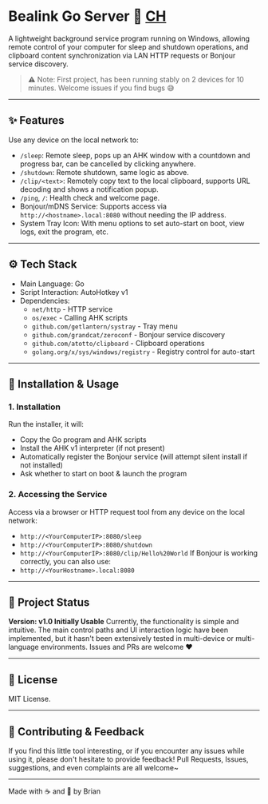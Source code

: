 # Bealink Go Server 🚀       [CH](README_zh.md)
A lightweight background service program running on Windows, allowing remote control of your computer for sleep and shutdown operations, and clipboard content synchronization via LAN HTTP requests or Bonjour service discovery.

> ⚠️ Note: First project, has been running stably on 2 devices for 10 minutes. Welcome issues if you find bugs 😅
---
## ✨ Features
Use any device on the local network to:
- `/sleep`: Remote sleep, pops up an AHK window with a countdown and progress bar, can be cancelled by clicking anywhere.
- `/shutdown`: Remote shutdown, same logic as above.
- `/clip/<text>`: Remotely copy text to the local clipboard, supports URL decoding and shows a notification popup.
- `/ping`, `/`: Health check and welcome page.
- Bonjour/mDNS Service: Supports access via `http://<hostname>.local:8080` without needing the IP address.
- System Tray Icon: With menu options to set auto-start on boot, view logs, exit the program, etc.
---

## ⚙️ Tech Stack
- Main Language: Go
- Script Interaction: AutoHotkey v1
- Dependencies:
  - `net/http` - HTTP service
  - `os/exec` - Calling AHK scripts
  - `github.com/getlantern/systray` - Tray menu
  - `github.com/grandcat/zeroconf` - Bonjour service discovery
  - `github.com/atotto/clipboard` - Clipboard operations
  - `golang.org/x/sys/windows/registry` - Registry control for auto-start
---

## 🧪 Installation & Usage

### 1. Installation
Run the installer, it will:
- Copy the Go program and AHK scripts
- Install the AHK v1 interpreter (if not present)
- Automatically register the Bonjour service (will attempt silent install if not installed)
- Ask whether to start on boot & launch the program

### 2. Accessing the Service
Access via a browser or HTTP request tool from any device on the local network:
- `http://<YourComputerIP>:8080/sleep`
- `http://<YourComputerIP>:8080/shutdown`
- `http://<YourComputerIP>:8080/clip/Hello%20World`
If Bonjour is working correctly, you can also use:
- `http://<YourHostname>.local:8080`
---

## 🪪 Project Status

**Version: v1.0 Initially Usable**
Currently, the functionality is simple and intuitive. The main control paths and UI interaction logic have been implemented, but it hasn't been extensively tested in multi-device or multi-language environments. Issues and PRs are welcome ❤️

---

## 📄 License

MIT License.

---

## 🤝 Contributing & Feedback

If you find this little tool interesting, or if you encounter any issues while using it, please don't hesitate to provide feedback!
Pull Requests, Issues, suggestions, and even complaints are all welcome~

---

Made with ☕ and 🧠 by Brian
